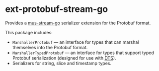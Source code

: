 # ext-protobuf-stream-go

Provides a [mus-stream-go](https://github.com/mus-format/mus-stream-go) serializer
extension for the Protobuf format.

This package includes:

- `MarshallerProtobuf` — an interface for types that can marshal themselves
  into the Protobuf format.
- `MarshallerTypedProtobuf` — an interface for types that support typed Protobuf
  serialization (designed for use with [DTS](https://github.com/mus-format/dts-go)).
- Serializers for string, slice and timestamp types.
